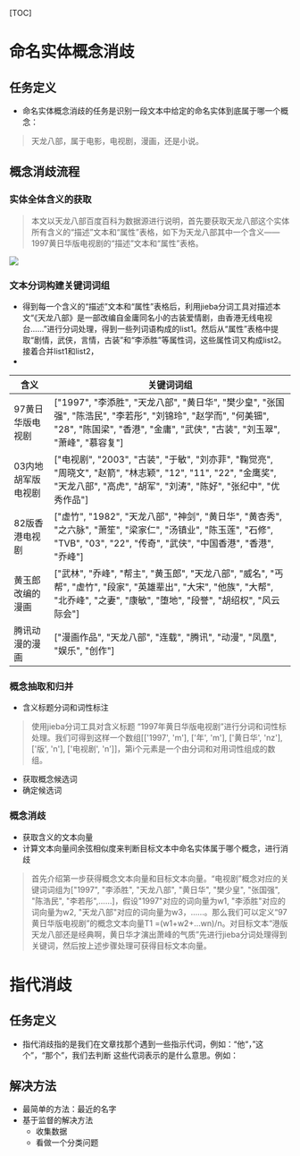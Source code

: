 [TOC]

# 命名实体概念消歧
## 任务定义
* 命名实体概念消歧的任务是识别一段文本中给定的命名实体到底属于哪一个概念：
> 天龙八部，属于电影，电视剧，漫画，还是小说。

## 概念消歧流程
### 实体全体含义的获取
>  本文以天龙八部百度百科为数据源进行说明，首先要获取天龙八部这个实体所有含义的“描述”文本和“属性”表格，如下为天龙八部其中一个含义——1997黄日华版电视剧的“描述”文本和“属性”表格。

![](https://img2018.cnblogs.com/blog/1180694/201908/1180694-20190825115339957-570269249.jpg)

### 文本分词构建关键词词组
* 得到每一个含义的“描述”文本和“属性”表格后，利用jieba分词工具对描述本文“《天龙八部》是一部改编自金庸同名小的古装爱情剧，由香港无线电视台……”进行分词处理，得到一些列词语构成的list1。然后从“属性”表格中提取“剧情，武侠，言情，古装”和“李添胜”等属性词，这些属性词又构成list2。接着合并list1和list2，
*

含义|关键词词组
---|---
97黄日华版电视剧|["1997", "李添胜", "天龙八部", "黄日华", "樊少皇", "张国强", "陈浩民", "李若彤", "刘锦玲", "赵学而", "何美钿", "28", "陈国梁", "香港", "金庸", "武侠", "古装", "刘玉翠", "萧峰", "慕容复"]
03内地胡军版电视剧|["电视剧", "2003", "古装", "于敏", "刘亦菲", "鞠觉亮", "周晓文", "赵箭", "林志颖", "12", "11", "22", "金鹰奖", "天龙八部", "高虎", "胡军", "刘涛", "陈好", "张纪中", "优秀作品"]
82版香港电视剧|["虚竹", "1982", "天龙八部", "神剑", "黄日华", "黄杏秀", "之六脉", "萧笙", "梁家仁", "汤镇业", "陈玉莲", "石修", "TVB", "03", "22", "传奇", "武侠", "中国香港", "香港", "乔峰"]
黄玉郎改编的漫画|["武林", "乔峰", "帮主", "黄玉郎", "天龙八部", "威名", "丐帮", "虚竹", "段家", "英雄辈出", "大宋", "他族", "大帮", "北乔峰", "之妻", "康敏", "堕地", "段誉", "胡绍权", "风云际会"]
腾讯动漫的漫画|["漫画作品", "天龙八部", "连载", "腾讯", "动漫", "凤凰", "娱乐", "创作"]

### 概念抽取和归并
* 含义标题分词和词性标注
>  使用jieba分词工具对含义标题 “1997年黄日华版电视剧”进行分词和词性标处理。我们可得到这样一个数组[['1997', 'm'], ['年', 'm'], ['黄日华', 'nz'], ['版', 'n'], ['电视剧', 'n']]，第i个元素是一个由分词和对用词性组成的数组。
* 获取概念候选词
* 确定候选词

### 概念消歧
* 获取含义的文本向量
* 计算文本向量间余弦相似度来判断目标文本中命名实体属于哪个概念，进行消歧

>  首先介绍第一步获得概念文本向量和目标文本向量。“电视剧”概念对应的关键词词组为["1997", "李添胜", "天龙八部", "黄日华", "樊少皇", "张国强", "陈浩民", "李若彤",……]，假设"1997"对应的词向量为w1, "李添胜"对应的词向量为w2, "天龙八部"对应的词向量为w3，……。那么我们可以定义“97黄日华版电视剧”的概念文本向量T1 =(w1+w2+…wn)/n。对目标文本“港版天龙八部还是经典啊，黄日华才演出萧峰的气质”先进行jieba分词处理得到关键词，然后按上述步骤处理可获得目标文本向量。

# 指代消歧
## 任务定义
* 指代消歧指的是我们在文章找那个遇到一些指示代词，例如：“他“，”这个”，“那个”，我们去判断 这些代词表示的是什么意思。例如：

## 解决方法
* 最简单的方法：最近的名字
* 基于监督的解决方法
    * 收集数据
    * 看做一个分类问题
